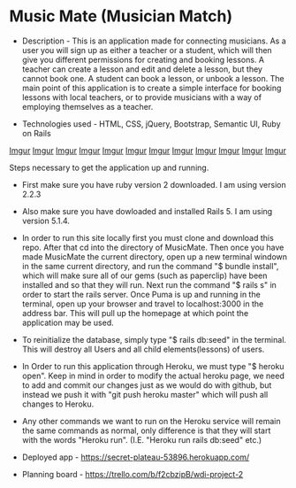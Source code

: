 # Music Mate (Musician Match)

* Description - This is an application made for connecting musicians. As a user you will sign up as either a teacher or a student, which will then give you different permissions for creating and booking lessons. A teacher can create a lesson and edit and delete a lesson, but they cannot book one. A student can book a lesson, or unbook a lesson. The main point of this application is to create a simple interface for booking lessons with local teachers, or to provide musicians with a way of employing themselves as a teacher. 

* Technologies used - HTML, CSS, jQuery, Bootstrap, Semantic UI, Ruby on Rails

[Imgur](https://i.imgur.com/TNJ30yv.jpg)
[Imgur](https://i.imgur.com/TyAeSqU.jpg)
[Imgur](https://i.imgur.com/lCTSAR5.jpg)
[Imgur](https://i.imgur.com/Vl7geyq.jpg)
[Imgur](https://i.imgur.com/eUUCzSj.jpg)
[Imgur](https://i.imgur.com/oY0Np4j.jpg)
[Imgur](https://i.imgur.com/ofw9kd4.jpg)
[Imgur](https://i.imgur.com/oY0Np4j.jpg)
[Imgur](https://i.imgur.com/kM26d6u.jpg)
[Imgur](https://i.imgur.com/dyrK8cV.jpg)
[Imgur](https://i.imgur.com/TyAeSqU.jpg)
[Imgur](https://i.imgur.com/bpFcAis.jpg)


Steps necessary to get the
application up and running.


* First make sure you have ruby version 2 downloaded. I am using version 2.2.3

* Also make sure you have dowloaded and installed Rails 5. I am using version 5.1.4.

* In order to run this site locally first you must clone and download this repo. After that cd into the directory of MusicMate. Then once you have made MusicMate the current directory, open up a new terminal windown in the same current directory, and run the command "$ bundle install", which will make sure all of our gems (such as paperclip) have been installed and so that they will run. Next run the command "$ rails s" in order to start the rails server.  Once Puma is up and running in the terminal, open up your browser and travel to localhost:3000 in the address bar. This will pull up the homepage at which point the application may be used. 


* To reinitialize the database, simply type "$ rails db:seed" in the terminal. This will destroy all Users and all child elements(lessons) of users.

* In Order to run this application through Heroku, we must type "$ heroku open". Keep in mind in order to modify the actual heroku page, we need to add and commit our changes just as we would do with github, but instead we push it with "git push heroku master" which will push all changes to Heroku. 

* Any other commands we want to run on the Heroku service will remain the same commands as normal, only difference is that they will start with the words "Heroku run". (I.E. "Heroku run rails db:seed" etc.)

* Deployed app - https://secret-plateau-53896.herokuapp.com/

* Planning board - 
https://trello.com/b/f2cbzipB/wdi-project-2


